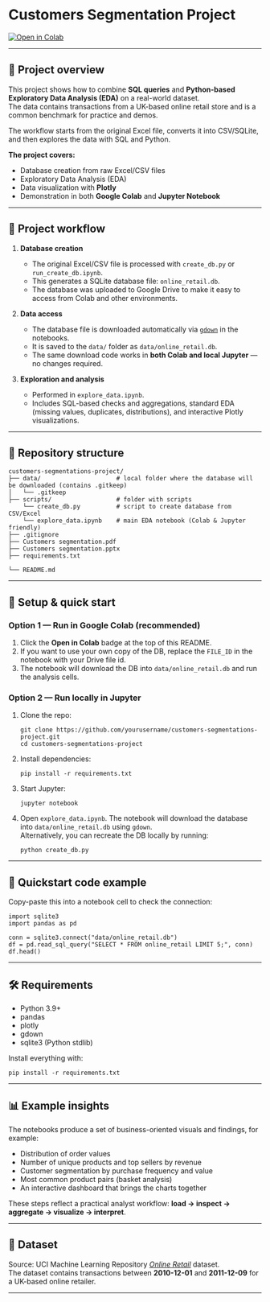 # Customers Segmentation Project

[![Open in Colab](https://colab.research.google.com/assets/colab-badge.svg)](https://colab.research.google.com/github/yourusername/customers-segmentations-project/blob/main/explore_data.ipynb)

---

## 📌 Project overview
This project shows how to combine **SQL queries** and **Python-based Exploratory Data Analysis (EDA)** on a real-world dataset.  
The data contains transactions from a UK-based online retail store and is a common benchmark for practice and demos.

The workflow starts from the original Excel file, converts it into CSV/SQLite, and then explores the data with SQL and Python.

**The project covers:**
- Database creation from raw Excel/CSV files  
- Exploratory Data Analysis (EDA)  
- Data visualization with **Plotly**  
- Demonstration in both **Google Colab** and **Jupyter Notebook**

---

## 🚀 Project workflow

1. **Database creation**  
   - The original Excel/CSV file is processed with `create_db.py` or `run_create_db.ipynb`.  
   - This generates a SQLite database file: `online_retail.db`.  
   - The database was uploaded to Google Drive to make it easy to access from Colab and other environments.

2. **Data access**  
   - The database file is downloaded automatically via [`gdown`](https://github.com/wkentaro/gdown) in the notebooks.  
   - It is saved to the `data/` folder as `data/online_retail.db`.  
   - The same download code works in **both Colab and local Jupyter** — no changes required.

3. **Exploration and analysis**  
   - Performed in `explore_data.ipynb`.  
   - Includes SQL-based checks and aggregations, standard EDA (missing values, duplicates, distributions), and interactive Plotly visualizations.

---

## 📂 Repository structure
    customers-segmentations-project/
    ├── data/                     # local folder where the database will be downloaded (contains .gitkeep)
    │   └── .gitkeep
    ├── scripts/                  # folder with scripts
        └── create_db.py          # script to create database from CSV/Excel
        └── explore_data.ipynb    # main EDA notebook (Colab & Jupyter friendly)
    ├── .gitignore
    ├── Customers segmentation.pdf 
    ├── Customers segmentation.pptx
    ├── requirements.txt
    
    └── README.md

---

## 🔧 Setup & quick start

### Option 1 — Run in Google Colab (recommended)
1. Click the **Open in Colab** badge at the top of this README.  
2. If you want to use your own copy of the DB, replace the `FILE_ID` in the notebook with your Drive file id.  
3. The notebook will download the DB into `data/online_retail.db` and run the analysis cells.

### Option 2 — Run locally in Jupyter
1. Clone the repo:
    ```
    git clone https://github.com/yourusername/customers-segmentations-project.git
    cd customers-segmentations-project
    ``` 
2. Install dependencies:
    ```
    pip install -r requirements.txt
    ```
3. Start Jupyter:
    ```
    jupyter notebook
    ```
4. Open `explore_data.ipynb`. The notebook will download the database into `data/online_retail.db` using `gdown`.  
   Alternatively, you can recreate the DB locally by running:
    ```
    python create_db.py
    ```
---

## 🧩 Quickstart code example
Copy-paste this into a notebook cell to check the connection:

    import sqlite3
    import pandas as pd

    conn = sqlite3.connect("data/online_retail.db")
    df = pd.read_sql_query("SELECT * FROM online_retail LIMIT 5;", conn)
    df.head()

---

## 🛠 Requirements
- Python 3.9+  
- pandas  
- plotly  
- gdown  
- sqlite3 (Python stdlib)

Install everything with:

    pip install -r requirements.txt

---

## 📊 Example insights
The notebooks produce a set of business-oriented visuals and findings, for example:
- Distribution of order values  
- Number of unique products and top sellers by revenue  
- Customer segmentation by purchase frequency and value  
- Most common product pairs (basket analysis)  
- An interactive dashboard that brings the charts together

These steps reflect a practical analyst workflow: **load → inspect → aggregate → visualize → interpret**.

---

## 📑 Dataset
Source: UCI Machine Learning Repository *[Online Retail](https://archive.ics.uci.edu/dataset/352/online+retail)* dataset.  
The dataset contains transactions between **2010-12-01** and **2011-12-09** for a UK-based online retailer.

---
